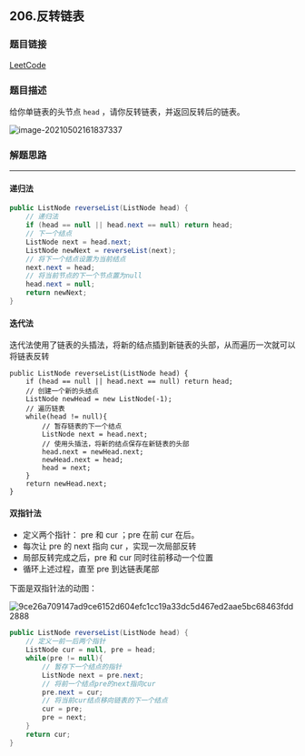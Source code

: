 ## 206.反转链表

### 题目链接

[LeetCode](https://leetcode-cn.com/problems/reverse-linked-list/description/)

### 题目描述

给你单链表的头节点 `head` ，请你反转链表，并返回反转后的链表。

![image-20210502161837337](https://choyblog.oss-cn-shenzhen.aliyuncs.com/img/image-20210502161837337.png)

### 解题思路

---

#### 递归法

```java
public ListNode reverseList(ListNode head) {
    // 递归法
    if (head == null || head.next == null) return head;
    // 下一个结点
    ListNode next = head.next;
    ListNode newNext = reverseList(next);
    // 将下一个结点设置为当前结点
    next.next = head;
    // 将当前节点的下一个节点置为null
    head.next = null;
    return newNext;
}
```

#### 迭代法

迭代法使用了链表的头插法，将新的结点插到新链表的头部，从而遍历一次就可以将链表反转

```
public ListNode reverseList(ListNode head) {
    if (head == null || head.next == null) return head;
    // 创建一个新的头结点
    ListNode newHead = new ListNode(-1);
    // 遍历链表
    while(head != null){
        // 暂存链表的下一个结点
        ListNode next = head.next;
        // 使用头插法，将新的结点保存在新链表的头部
        head.next = newHead.next;
        newHead.next = head;
        head = next;
    }
    return newHead.next;
}
```

#### 双指针法

- 定义两个指针： pre 和 cur ；pre 在前 cur 在后。
- 每次让 pre 的 next 指向 cur ，实现一次局部反转
- 局部反转完成之后，pre 和 cur 同时往前移动一个位置
- 循环上述过程，直至 pre 到达链表尾部

下面是双指针法的动图：

![9ce26a709147ad9ce6152d604efc1cc19a33dc5d467ed2aae5bc68463fdd2888](https://choyblog.oss-cn-shenzhen.aliyuncs.com/img/9ce26a709147ad9ce6152d604efc1cc19a33dc5d467ed2aae5bc68463fdd2888.gif)

```java
public ListNode reverseList(ListNode head) {
	// 定义一前一后两个指针
    ListNode cur = null, pre = head;
    while(pre != null){
        // 暂存下一个结点的指针
        ListNode next = pre.next;
        // 将前一个结点pre的next指向cur
        pre.next = cur;
        // 将当前cur结点移向链表的下一个结点
        cur = pre;
        pre = next;
    }
    return cur;
}
```

